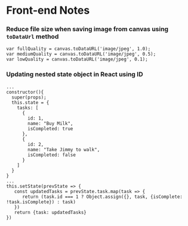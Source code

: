# Front-end Notes

### Reduce file size when saving image from canvas using `toDataUrl` method

```
var fullQuality = canvas.toDataURL('image/jpeg', 1.0);  
var mediumQuality = canvas.toDataURL('image/jpeg', 0.5);   
var lowQuality = canvas.toDataURL('image/jpeg', 0.1);
```

### Updating nested state object in React using ID

```
...
constructor(){
  super(props);
  this.state = {
    tasks: [
      {
        id: 1,
        name: "Buy Milk",
        isCompleted: true
      },
      {
        id: 2,
        name: "Take Jimmy to walk",
        isCompleted: false
      }
    ]
  }
}
...
this.setState(prevState => {
   const updatedTasks = prevState.task.map(task => {
      return (task.id === 1 ? Object.assign({}, task, {isComplete: !task.isComplete}) : task)
   })
   return {task: updatedTasks}
})
```

